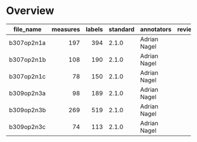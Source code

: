 

# Overview
|file_name |measures|labels|standard| annotators |reviewers|
|----------|-------:|-----:|--------|------------|---------|
|b307op2n1a|     197|   394|2.1.0   |Adrian Nagel|         |
|b307op2n1b|     108|   190|2.1.0   |Adrian Nagel|         |
|b307op2n1c|      78|   150|2.1.0   |Adrian Nagel|         |
|b309op2n3a|      98|   189|2.1.0   |Adrian Nagel|         |
|b309op2n3b|     269|   519|2.1.0   |Adrian Nagel|         |
|b309op2n3c|      74|   113|2.1.0   |Adrian Nagel|         |
